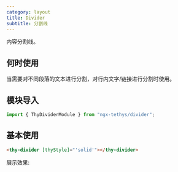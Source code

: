 ```yaml
---
category: layout
title: Divider
subtitle: 分割线
---
```


<div class="dg-alert dg-alert-info">内容分割线。</div>

## 何时使用
当需要对不同段落的文本进行分割，对行内文字/链接进行分割时使用。

## 模块导入
```ts
import { ThyDividerModule } from "ngx-tethys/divider";
```

## 基本使用

```html
<thy-divider [thyStyle]="'solid'"></thy-divider>
```
展示效果:
<example name="thy-divider-basic-example" />

